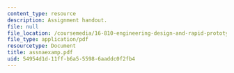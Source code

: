 ```yaml
---
content_type: resource
description: Assignment handout.
file: null
file_location: /coursemedia/16-810-engineering-design-and-rapid-prototyping-january-iap-2007/54954d1d11ffb6a555986aaddc0f2fb4_assnaexamp.pdf
file_type: application/pdf
resourcetype: Document
title: assnaexamp.pdf
uid: 54954d1d-11ff-b6a5-5598-6aaddc0f2fb4
---
```

